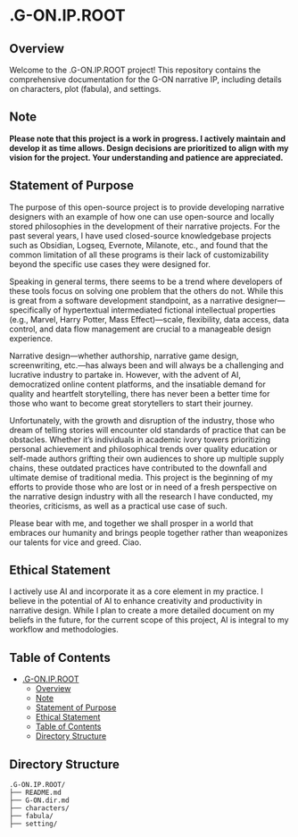 # .G-ON.IP.ROOT

## Overview

Welcome to the .G-ON.IP.ROOT project! This repository contains the comprehensive documentation for the G-ON narrative IP, including details on characters, plot (fabula), and settings.

## Note

**Please note that this project is a work in progress. I actively maintain and develop it as time allows. Design decisions are prioritized to align with my vision for the project. Your understanding and patience are appreciated.**

## Statement of Purpose

The purpose of this open-source project is to provide developing narrative designers with an example of how one can use open-source and locally stored philosophies in the development of their narrative projects. For the past several years, I have used closed-source knowledgebase projects such as Obsidian, Logseq, Evernote, Milanote, etc., and found that the common limitation of all these programs is their lack of customizability beyond the specific use cases they were designed for.

Speaking in general terms, there seems to be a trend where developers of these tools focus on solving one problem that the others do not. While this is great from a software development standpoint, as a narrative designer—specifically of hypertextual intermediated fictional intellectual properties (e.g., Marvel, Harry Potter, Mass Effect)—scale, flexibility, data access, data control, and data flow management are crucial to a manageable design experience.

Narrative design—whether authorship, narrative game design, screenwriting, etc.—has always been and will always be a challenging and lucrative industry to partake in. However, with the advent of AI, democratized online content platforms, and the insatiable demand for quality and heartfelt storytelling, there has never been a better time for those who want to become great storytellers to start their journey.

Unfortunately, with the growth and disruption of the industry, those who dream of telling stories will encounter old standards of practice that can be obstacles. Whether it’s individuals in academic ivory towers prioritizing personal achievement and philosophical trends over quality education or self-made authors grifting their own audiences to shore up multiple supply chains, these outdated practices have contributed to the downfall and ultimate demise of traditional media. This project is the beginning of my efforts to provide those who are lost or in need of a fresh perspective on the narrative design industry with all the research I have conducted, my theories, criticisms, as well as a practical use case of such. 

Please bear with me, and together we shall prosper in a world that embraces our humanity and brings people together rather than weaponizes our talents for vice and greed. Ciao.

## Ethical Statement

I actively use AI and incorporate it as a core element in my practice. I believe in the potential of AI to enhance creativity and productivity in narrative design. While I plan to create a more detailed document on my beliefs in the future, for the current scope of this project, AI is integral to my workflow and methodologies.

## Table of Contents

- [.G-ON.IP.ROOT](#g-oniproot)
  - [Overview](#overview)
  - [Note](#note)
  - [Statement of Purpose](#statement-of-purpose)
  - [Ethical Statement](#ethical-statement)
  - [Table of Contents](#table-of-contents)
  - [Directory Structure](#directory-structure)

## Directory Structure

```plaintext
.G-ON.IP.ROOT/
├── README.md
├── G-ON.dir.md
├── characters/
├── fabula/
├── setting/


